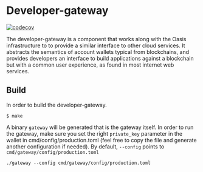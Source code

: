 # Developer-gateway

[![codecov](https://codecov.io/gh/oasislabs/developer-gateway/branch/master/graph/badge.svg?token=3iCQK27Rpu)](https://codecov.io/gh/oasislabs/developer-gateway)

The developer-gateway is a component that works along with the Oasis infrastructure to to provide a similar interface to other cloud services. It abstracts the semantics of account wallets typical from blockchains, and provides developers an interface to build applications against a blockchain but with a common user experience, as found in most internet web services.

## Build
In order to build the developer-gateway.

```
$ make
```

A binary `gateway` will be generated that is the gateway itself. In order to run the gateway, make sure you set the right `private_key` parameter in the wallet in cmd/config/production.toml (feel free to copy the file and generate another configuration if needed). By default, `--config` points to `cmd/gateway/config/production.toml`

```
./gateway --config cmd/gateway/config/production.toml
```

